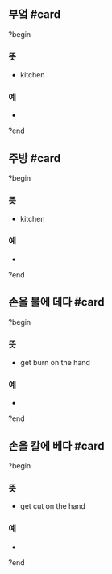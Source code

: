 ## 부엌 #card
?begin
### 뜻
- kitchen
### 예
-
?end
<!--SR:!2025-04-13,76,270-->

## 주방 #card
?begin
### 뜻
- kitchen
### 예
-
?end
<!--SR:!2025-05-30,102,270-->

## 손을 불에 데다 #card
?begin
### 뜻
- get burn on the hand
### 예
-
?end
<!--SR:!2025-04-01,61,250-->

## 손을 칼에 베다 #card
?begin
### 뜻
- get cut on the hand
### 예
-
?end
<!--SR:!2025-08-03,132,250-->
